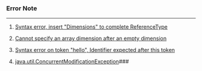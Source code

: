 ### Error Note
------------
1. [Syntax error, insert "Dimensions" to complete ReferenceType](https://github.com/arajo-hub/Error_note/blob/master/201024.md)

2. [Cannot specify an array dimension after an empty dimension](https://github.com/arajo-hub/Error_note/blob/master/201028.md)

3. [Syntax error on token "hello", Identifier expected after this token](https://github.com/arajo-hub/Error_note/blob/master/201103.md)

4. [java.util.ConcurrentModificationException](https://github.com/arajo-hub/Error_note/blob/master/201105.md)###